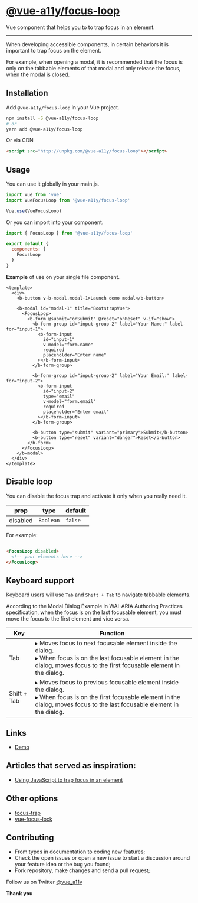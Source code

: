 # [@vue-a11y/focus-loop](https://focus-loop.vue-a11y.com)

Vue component that helps you to to trap focus in an element.

---

When developing accessible components, in certain behaviors it is important to trap focus on the element.

For example, when opening a modal, it is recommended that the focus is only on the tabbable elements of that modal and only release the focus, when the modal is closed.

## Installation

Add `@vue-a11y/focus-loop` in your Vue project.

```sh
npm install -S @vue-a11y/focus-loop
# or
yarn add @vue-a11y/focus-loop
```

Or via CDN

```html
<script src="http://unpkg.com/@vue-a11y/focus-loop"></script>
```

## Usage

You can use it globally in your main.js.

```js
import Vue from 'vue'
import VueFocusLoop from '@vue-a11y/focus-loop'

Vue.use(VueFocusLoop)
```

Or you can import into your component.

```js
import { FocusLoop } from '@vue-a11y/focus-loop'

export default {
  components: {
    FocusLoop
  }
}
```

**Example** of use on your single file component.

```vue
<template>
  <div>
    <b-button v-b-modal.modal-1>Launch demo modal</b-button>

    <b-modal id="modal-1" title="BootstrapVue">
      <FocusLoop>
        <b-form @submit="onSubmit" @reset="onReset" v-if="show">
          <b-form-group id="input-group-2" label="Your Name:" label-for="input-1">
            <b-form-input
              id="input-1"
              v-model="form.name"
              required
              placeholder="Enter name"
            ></b-form-input>
          </b-form-group>

          <b-form-group id="input-group-2" label="Your Email:" label-for="input-2">
            <b-form-input
              id="input-2"
              type="email"
              v-model="form.email"
              required
              placeholder="Enter email" 
            ></b-form-input>
          </b-form-group>

          <b-button type="submit" variant="primary">Submit</b-button>
          <b-button type="reset" variant="danger">Reset</b-button>
        </b-form>
      </FocusLoop>
    </b-modal>
  </div>
</template>
```

## Disable loop

You can disable the focus trap and activate it only when you really need it.

prop       | type      | default
---------- | --------- | ------------
disabled   | `Boolean` | `false`

For example:

```html

<FocusLoop disabled>
  <!-- your elements here -->
</FocusLoop>

```

## Keyboard support

Keyboard users will use `Tab` and `Shift + Tab` to navigate tabbable elements.  

According to the Modal Dialog Example in WAI-ARIA Authoring Practices specification, when the focus is on the last focusable element, you must move the focus to the first element and vice versa.

Key          | Function
------------ | ------------
Tab          | ▸ Moves focus to next focusable element inside the dialog.  <br> ▸ When focus is on the last focusable element in the dialog, moves focus to the first focusable element in the dialog.
Shift + Tab  | ▸ Moves focus to previous focusable element inside the dialog.  <br> ▸ When focus is on the first focusable element in the dialog, moves focus to the last focusable element in the dialog.

## Links
- [Demo](https://vue-focus-loop.surge.sh)

## Articles that served as inspiration:
- [Using JavaScript to trap focus in an element](https://hiddedevries.nl/en/blog/2017-01-29-using-javascript-to-trap-focus-in-an-element)

## Other options
- [focus-trap](https://github.com/davidtheclark/focus-trap)
- [vue-focus-lock](https://github.com/theKashey/vue-focus-lock)

## Contributing
- From typos in documentation to coding new features;
- Check the open issues or open a new issue to start a discussion around your feature idea or the bug you found;
- Fork repository, make changes and send a pull request;

Follow us on Twitter [@vue_a11y](https://twitter.com/vue_a11y)

**Thank you**